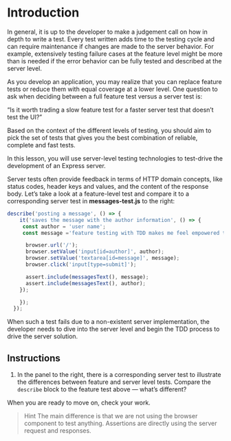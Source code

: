 # Introduction

In general, it is up to the developer to make a judgement call on how in depth to write a test. Every test written adds time to the testing cycle and can require maintenance if changes are made to the server behavior. For example, extensively testing failure cases at the feature level might be more than is needed if the error behavior can be fully tested and described at the server level.

As you develop an application, you may realize that you can replace feature tests or reduce them with equal coverage at a lower level. One question to ask when deciding between a full feature test versus a server test is:

“Is it worth trading a slow feature test for a faster server test that doesn’t test the UI?”

Based on the context of the different levels of testing, you should aim to pick the set of tests that gives you the best combination of reliable, complete and fast tests.

In this lesson, you will use server-level testing technologies to test-drive the development of an Express server.

Server tests often provide feedback in terms of HTTP domain concepts, like status codes, header keys and values, and the content of the response body. Let’s take a look at a feature-level test and compare it to a corresponding server test in **messages-test.js** to the right:
```javascript
describe('posting a message', () => {
    it('saves the message with the author information', () => {
     const author = 'user name';
     const message ='feature testing with TDD makes me feel empowered to create a better workflow';

      browser.url('/');
      browser.setValue('input[id=author]', author);
      browser.setValue('textarea[id=message]', message);
      browser.click('input[type=submit]');

      assert.include(messagesText(), message);
      assert.include(messagesText(), author);
    });

    });
  });
```

When such a test fails due to a non-existent server implementation, the developer needs to dive into the server level and begin the TDD process to drive the server solution.

## Instructions

1. In the panel to the right, there is a corresponding server test to illustrate the differences between feature and server level tests. Compare the ``describe`` block to the feature test above — what’s different?

When you are ready to move on, check your work.

> Hint
The main difference is that we are not using the browser component to test anything. Assertions are directly using the server request and responses.

